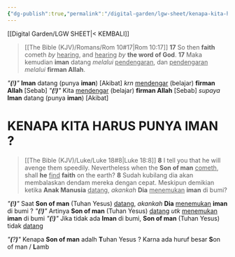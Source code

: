 ```yaml
---
{"dg-publish":true,"permalink":"/digital-garden/lgw-sheet/kenapa-kita-harus-mendengar-dan-belajar-firman-tuhan/","dgPassFrontmatter":true}
---
```



[[Digital Garden/LGW SHEET\|< KEMBALI]]

>[[The Bible (KJV)/Romans/Rom 10#17\|Rom 10:17]] 
>**17** So then **faith** cometh *by* <u>hearing</u>, and <u>hearing</u> *by* **the word of God**. 
>**17** Maka kemudian **iman** datang *melalui* <u>pendengaran</u>, dan <u>pendengaran</u> *melalui* **firman Allah**. 

*"**(**!**)**"*    **Iman** datang (punya **iman**) [Akibat] *krn* <u>mendengar</u> (belajar) **firman Allah** [Sebab]
*"**(**!**)**"*    Kita <u>mendengar</u> (belajar) **firman Allah** [Sebab] *supaya* **Iman** datang (punya **iman**) [Akibat]

# KENAPA KITA HARUS PUNYA IMAN ?

>[[The Bible (KJV)/Luke/Luke 18#8\|Luke 18:8]] 
>**8** I tell you that he will avenge them speedily. Nevertheless when the **Son of man** <u>cometh</u>, shall **he** <u>find</u> **faith** on the earth? 
>**8** Sudah kubilang dia akan membalaskan dendam mereka dengan cepat. Meskipun demikian ketika **Anak Manusia** <u>datang</u>, *akankah* **Dia** <u>menemukan</u> **iman** di bumi?

*"**(**!**)**"*    Saat **Son of man** (Tuhan Yesus) <u>datang</u>, *akankah* **Dia** <u>menemukan</u> **iman** di bumi ?
*"**(**!**)**"*    Artinya **Son of man** (Tuhan Yesus) <u>datang</u> *utk* <u>menemukan</u> **iman** di bumi 
*"**(**!**)**"*    Jika tidak ada **Iman** di bumi, **Son of man** (Tuhan Yesus) tidak <u>datang</u>

*"**(**?**)**"*    Kenapa **Son of man** adalh **T**uhan Yesus ?
Karna ada huruf besar **S**on of man / **L**amb 


